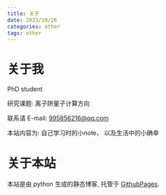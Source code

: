 ```yaml
---
title: 关于
date: 2023/10/26
categories: other
tags: other
---
```


# 关于我

 PhD student

研究课题: 离子阱量子计算方向

联系请 E-mail: 995856216@qq.com

本站内容为: 自己学习时的小note， 以及生活中的小确幸

# 关于本站

本站是由 python 生成的静态博客, 托管于
[GithubPages](https://github.com/phyer219/phyer219.github.io).

